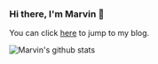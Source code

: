 ### Hi there, I'm Marvin 👋

You can click [here](https://laji.blog) to jump to my blog.

![Marvin's github stats](https://github-readme-stats.vercel.app/api?username=zanwingMak&show_icons=true&theme=dracula)

<!-- ![Top Langs](https://github-readme-stats.vercel.app/api/top-langs/?username=zanwingMak) -->

<!--
**ZanwingMak/zanwingMak** is a ✨ _special_ ✨ repository because its `README.md` (this file) appears on your GitHub profile.

Here are some ideas to get you started:

- 🔭 I’m currently working on ...
- 🌱 I’m currently learning ...
- 👯 I’m looking to collaborate on ...
- 🤔 I’m looking for help with ...
- 💬 Ask me about ...
- 📫 How to reach me: ...
- 😄 Pronouns: ...
- ⚡ Fun fact: ...
-->
